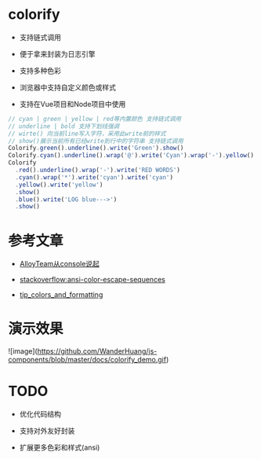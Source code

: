 # colorify

- 支持链式调用

- 便于拿来封装为日志引擎

- 支持多种色彩

- 浏览器中支持自定义颜色或样式

- 支持在Vue项目和Node项目中使用

```javascript
// cyan | green | yellow | red等内置颜色 支持链式调用
// underline | bold 支持下划线强调
// wirte() 向当前line写入字符，采用此write前的样式
// show()展示当前所有已经write到行中的字符串 支持链式调用
Colorify.green().underline().write('Green').show()
Colorify.cyan().underline().wrap('@').write('Cyan').wrap('-').yellow().write('Yellow').show()
Colorify
  .red().underline().wrap('-').write('RED WORDS')
  .cyan().wrap('*').write('cyan').write('cyan')
  .yellow().write('yellow')
  .show()
  .blue().write('LOG blue--->')
  .show()
```



# 参考文章

- [AlloyTeam从console说起](http://www.alloyteam.com/2013/11/console-log/)

- [stackoverflow:ansi-color-escape-sequences](https://stackoverflow.com/questions/4842424/list-of-ansi-color-escape-sequences)

- [tip_colors_and_formatting](https://misc.flogisoft.com/bash/tip_colors_and_formatting)

# 演示效果

!\[image\](https://github.com/WanderHuang/js-components/blob/master/docs/colorify_demo.gif)

# TODO

- 优化代码结构

- 支持对外友好封装

- 扩展更多色彩和样式(ansi)

